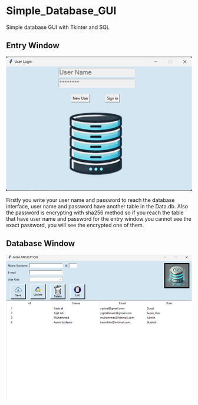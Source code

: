 # Simple_Database_GUI
 Simple database GUI with Tkinter and SQL
 
## Entry Window

![Entry Window](https://github.com/YasinAk37/Simple_Database_GUI/blob/d1e066e8db6af283ff5b9c97969ba1a466a5c3f3/Pictures/app1.png)

Firstly you write your user name and password to reach the database interface, user name and password have another table in the Data.db. Also the password is encrypting with sha256 method so if you reach the table that have user name and password for the entry window you cannot see the exact password, you will see the encrypted one of them. 

## Database Window

![Database Window](https://github.com/YasinAk37/Simple_Database_GUI/blob/53502679880e352eaccc7dbdeb4b6155d60e78ce/Pictures/app2.png)

